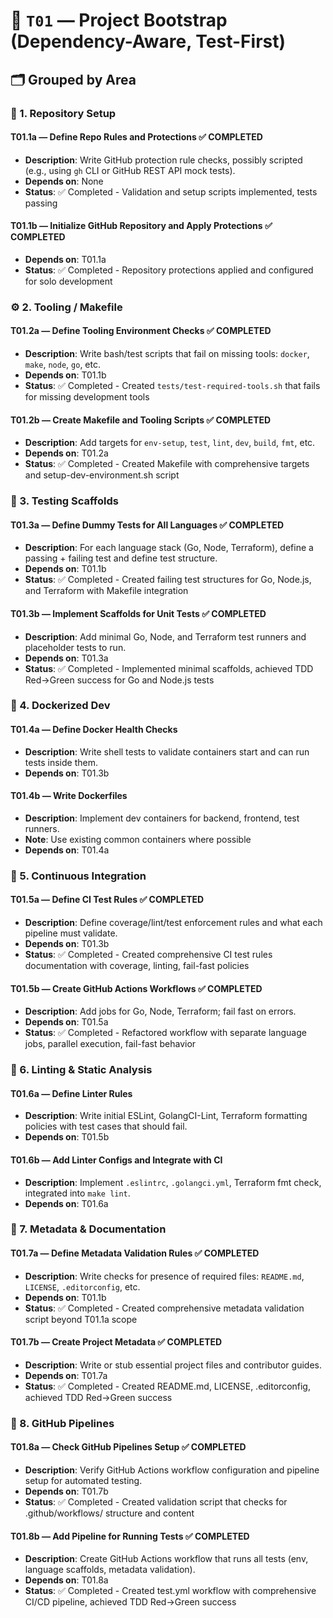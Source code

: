 # 🧱 `T01` — Project Bootstrap (Dependency-Aware, Test-First)

## 🗂️ Grouped by Area

### 🧷 1. Repository Setup

#### **T01.1a — Define Repo Rules and Protections** ✅ **COMPLETED**

* **Description**: Write GitHub protection rule checks, possibly scripted (e.g., using `gh` CLI or GitHub REST API mock tests).
* **Depends on**: None
* **Status**: ✅ Completed - Validation and setup scripts implemented, tests passing

#### **T01.1b — Initialize GitHub Repository and Apply Protections** ✅ **COMPLETED**

* **Depends on**: T01.1a
* **Status**: ✅ Completed - Repository protections applied and configured for solo development

### ⚙️ 2. Tooling / Makefile

#### **T01.2a — Define Tooling Environment Checks** ✅ **COMPLETED**

* **Description**: Write bash/test scripts that fail on missing tools: `docker`, `make`, `node`, `go`, etc.
* **Depends on**: T01.1b
* **Status**: ✅ Completed - Created `tests/test-required-tools.sh` that fails for missing development tools

#### **T01.2b — Create Makefile and Tooling Scripts** ✅ **COMPLETED**

* **Description**: Add targets for `env-setup`, `test`, `lint`, `dev`, `build`, `fmt`, etc.
* **Depends on**: T01.2a
* **Status**: ✅ Completed - Created Makefile with comprehensive targets and setup-dev-environment.sh script

### 🧪 3. Testing Scaffolds

#### **T01.3a — Define Dummy Tests for All Languages** ✅ **COMPLETED**

* **Description**: For each language stack (Go, Node, Terraform), define a passing + failing test and define test structure.
* **Depends on**: T01.1b
* **Status**: ✅ Completed - Created failing test structures for Go, Node.js, and Terraform with Makefile integration

#### **T01.3b — Implement Scaffolds for Unit Tests** ✅ **COMPLETED**

* **Description**: Add minimal Go, Node, and Terraform test runners and placeholder tests to run.
* **Depends on**: T01.3a
* **Status**: ✅ Completed - Implemented minimal scaffolds, achieved TDD Red→Green success for Go and Node.js tests

### 🐳 4. Dockerized Dev

#### **T01.4a — Define Docker Health Checks**

* **Description**: Write shell tests to validate containers start and can run tests inside them.
* **Depends on**: T01.3b

#### **T01.4b — Write Dockerfiles**

* **Description**: Implement dev containers for backend, frontend, test runners.
* **Note**: Use existing common containers where possible
* **Depends on**: T01.4a

### 🤖 5. Continuous Integration

#### **T01.5a — Define CI Test Rules** ✅ **COMPLETED**

* **Description**: Define coverage/lint/test enforcement rules and what each pipeline must validate.
* **Depends on**: T01.3b
* **Status**: ✅ Completed - Created comprehensive CI test rules documentation with coverage, linting, fail-fast policies

#### **T01.5b — Create GitHub Actions Workflows** ✅ **COMPLETED**

* **Description**: Add jobs for Go, Node, Terraform; fail fast on errors.
* **Depends on**: T01.5a
* **Status**: ✅ Completed - Refactored workflow with separate language jobs, parallel execution, fail-fast behavior

### 🧹 6. Linting & Static Analysis

#### **T01.6a — Define Linter Rules**

* **Description**: Write initial ESLint, GolangCI-Lint, Terraform formatting policies with test cases that should fail.
* **Depends on**: T01.5b

#### **T01.6b — Add Linter Configs and Integrate with CI**

* **Description**: Implement `.eslintrc`, `.golangci.yml`, Terraform fmt check, integrated into `make lint`.
* **Depends on**: T01.6a

### 📄 7. Metadata & Documentation

#### **T01.7a — Define Metadata Validation Rules** ✅ **COMPLETED**

* **Description**: Write checks for presence of required files: `README.md`, `LICENSE`, `.editorconfig`, etc.
* **Depends on**: T01.1b
* **Status**: ✅ Completed - Created comprehensive metadata validation script beyond T01.1a scope

#### **T01.7b — Create Project Metadata** ✅ **COMPLETED**

* **Description**: Write or stub essential project files and contributor guides.
* **Depends on**: T01.7a
* **Status**: ✅ Completed - Created README.md, LICENSE, .editorconfig, achieved TDD Red→Green success

### 🚀 8. GitHub Pipelines

#### **T01.8a — Check GitHub Pipelines Setup** ✅ **COMPLETED**

* **Description**: Verify GitHub Actions workflow configuration and pipeline setup for automated testing.
* **Depends on**: T01.7b
* **Status**: ✅ Completed - Created validation script that checks for .github/workflows/ structure and content

#### **T01.8b — Add Pipeline for Running Tests** ✅ **COMPLETED**

* **Description**: Create GitHub Actions workflow that runs all tests (env, language scaffolds, metadata validation).
* **Depends on**: T01.8a
* **Status**: ✅ Completed - Created test.yml workflow with comprehensive CI/CD pipeline, achieved TDD Red→Green success
